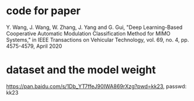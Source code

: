 # code for paper

Y. Wang, J. Wang, W. Zhang, J. Yang and G. Gui, "Deep Learning-Based Cooperative Automatic Modulation Classification Method for MIMO Systems," in IEEE Transactions on Vehicular Technology, vol. 69, no. 4, pp. 4575-4579, April 2020

# dataset and the model weight

https://pan.baidu.com/s/1Db_YT7ffeJ90IWA869rXzg?pwd=kk23, passwd: kk23 
